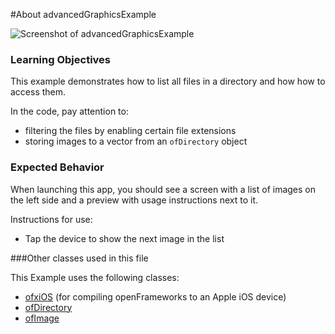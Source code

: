 #About advancedGraphicsExample

![Screenshot of advancedGraphicsExample](advancedGraphics.png)

### Learning Objectives

This example demonstrates how to list all files in a directory and how how to access them.

In the code, pay attention to:
* filtering the files by enabling certain file extensions
* storing images to a vector from an ```ofDirectory``` object

### Expected Behavior

When launching this app, you should see a screen with a list of images on the left side and a preview with usage instructions next to it.

Instructions for use:

* Tap the device to show the next image in the list

###Other classes used in this file

This Example uses the following classes:

* [ofxiOS](http://openframeworks.cc/documentation/ofxiOS/) (for compiling openFrameworks to an Apple iOS device)
* [ofDirectory](http://openframeworks.cc/documentation/utils/ofDirectory/)
* [ofImage](http://openframeworks.cc/documentation/graphics/ofImage/)
